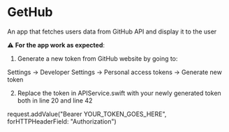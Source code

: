 # GetHub
An app that fetches users data from GitHub API and display it to the user

:warning:  **For the app work as expected**:

1. Generate a new token from GitHub website by going to:

Settings -> Developer Settings -> Personal access tokens -> Generate new token

2. Replace the token in APIService.swift with your newly generated token both in line 20 and line 42

request.addValue("Bearer YOUR_TOKEN_GOES_HERE", forHTTPHeaderField: "Authorization")

